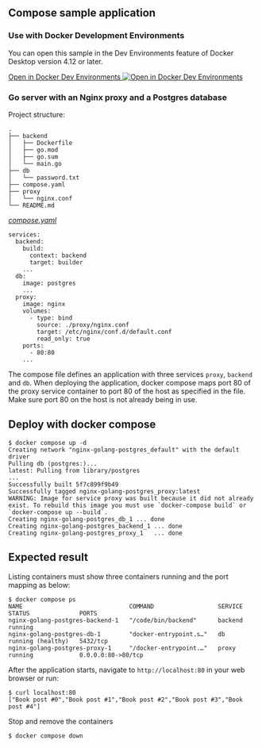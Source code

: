 ## Compose sample application

### Use with Docker Development Environments

You can open this sample in the Dev Environments feature of Docker Desktop version 4.12 or later.

[Open in Docker Dev Environments <img src="../open_in_new.svg" alt="Open in Docker Dev Environments" align="top"/>](https://open.docker.com/dashboard/dev-envs?url=https://github.com/docker/awesome-compose/tree/master/nginx-golang-postgres)

### Go server with an Nginx proxy and a Postgres database

Project structure:
```
.
├── backend
│   ├── Dockerfile
│   ├── go.mod
│   ├── go.sum
│   └── main.go
├── db
│   └── password.txt
├── compose.yaml
├── proxy
│   └── nginx.conf
└── README.md
```

[_compose.yaml_](compose.yaml)
```shell
services:
  backend:
    build:
      context: backend
      target: builder
    ...
  db:
    image: postgres
    ...
  proxy:
    image: nginx
    volumes:
      - type: bind
        source: ./proxy/nginx.conf
        target: /etc/nginx/conf.d/default.conf
        read_only: true
    ports:
      - 80:80
    ...
```
The compose file defines an application with three services `proxy`, `backend` and `db`.
When deploying the application, docker compose maps port 80 of the proxy service container to port 80 of the host as specified in the file.
Make sure port 80 on the host is not already being in use.

## Deploy with docker compose

```shell
$ docker compose up -d
Creating network "nginx-golang-postgres_default" with the default driver
Pulling db (postgres:)...
latest: Pulling from library/postgres
...
Successfully built 5f7c899f9b49
Successfully tagged nginx-golang-postgres_proxy:latest
WARNING: Image for service proxy was built because it did not already exist. To rebuild this image you must use `docker-compose build` or `docker-compose up --build`.
Creating nginx-golang-postgres_db_1 ... done
Creating nginx-golang-postgres_backend_1 ... done
Creating nginx-golang-postgres_proxy_1   ... done
```

## Expected result

Listing containers must show three containers running and the port mapping as below:
```shell
$ docker compose ps
NAME                              COMMAND                  SERVICE             STATUS              PORTS
nginx-golang-postgres-backend-1   "/code/bin/backend"      backend             running
nginx-golang-postgres-db-1        "docker-entrypoint.s…"   db                  running (healthy)   5432/tcp
nginx-golang-postgres-proxy-1     "/docker-entrypoint.…"   proxy               running             0.0.0.0:80->80/tcp
```

After the application starts, navigate to `http://localhost:80` in your web browser or run:
```shell
$ curl localhost:80
["Book post #0","Book post #1","Book post #2","Book post #3","Book post #4"]
```

Stop and remove the containers
```shell
$ docker compose down
```
